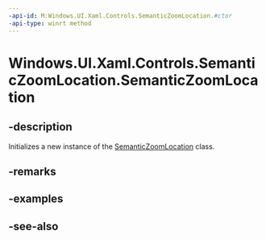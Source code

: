 ```yaml
---
-api-id: M:Windows.UI.Xaml.Controls.SemanticZoomLocation.#ctor
-api-type: winrt method
---
```


<!-- Method syntax
public SemanticZoomLocation()
-->

# Windows.UI.Xaml.Controls.SemanticZoomLocation.SemanticZoomLocation

## -description
Initializes a new instance of the [SemanticZoomLocation](semanticzoomlocation.md) class.


## -remarks

## -examples

## -see-also
